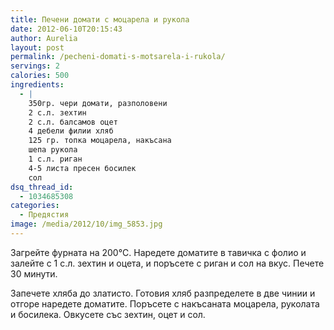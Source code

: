 ```yaml
---
title: Печени домати с моцарела и рукола
date: 2012-06-10T20:15:43
author: Aurelia
layout: post
permalink: /pecheni-domati-s-motsarela-i-rukola/
servings: 2
calories: 500
ingredients:
  - |
    350гр. чери домати, разполовени
    2 с.л. зехтин
    2 с.л. балсамов оцет
    4 дебели филии хляб
    125 гр. топка моцарела, накъсана
    шепа рукола
    1 с.л. риган
    4-5 листа пресен босилек
    сол
dsq_thread_id:
  - 1034685308
categories:
  - Предястия
image: /media/2012/10/img_5853.jpg
---
```

Загрейте фурната на 200°C. Наредете доматите в тавичка с фолио и залейте с 1 с.л. зехтин и оцета, и поръсете с риган и сол на вкус. Печете 30 минути.

Запечете хляба до златисто. Готовия хляб разпределете в две чинии и отгоре наредете доматите. Поръсете с накъсаната моцарела, руколата и босилека. Овкусете със зехтин, оцет и сол.